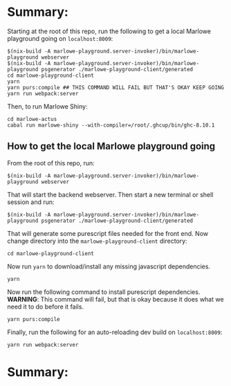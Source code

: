 # Summary:

Starting at the root of this repo, run the following to get a local Marlowe playground
going on `localhost:8009`:
```
$(nix-build -A marlowe-playground.server-invoker)/bin/marlowe-playground webserver
$(nix-build -A marlowe-playground.server-invoker)/bin/marlowe-playground psgenerator ./marlowe-playground-client/generated
cd marlowe-playground-client
yarn
yarn purs:compile ## THIS COMMAND WILL FAIL BUT THAT'S OKAY KEEP GOING
yarn run webpack:server
```

Then, to run Marlowe Shiny:
```
cd marlowe-actus
cabal run marlowe-shiny --with-compiler=/root/.ghcup/bin/ghc-8.10.1
```

## How to get the local Marlowe playground going

From the root of this repo, run:
```
$(nix-build -A marlowe-playground.server-invoker)/bin/marlowe-playground webserver
```

That will start the backend webserver. Then start a new terminal or shell session
and run:

```
$(nix-build -A marlowe-playground.server-invoker)/bin/marlowe-playground psgenerator ./marlowe-playground-client/generated
```

That will generate some purescript files needed for the front end. Now change
directory into the `marlowe-playground-client` directory:
```
cd marlowe-playground-client
```

Now run `yarn` to download/install any missing javascript dependencies.
```
yarn
```

Now run the following command to install purescript dependencies. **WARNING**:
This command will fail, but that is okay because it does what we need it to do
before it fails.
```
yarn purs:compile
```

Finally, run the following for an auto-reloading dev build on `localhost:8009`:
```
yarn run webpack:server
```

# Summary:
```
